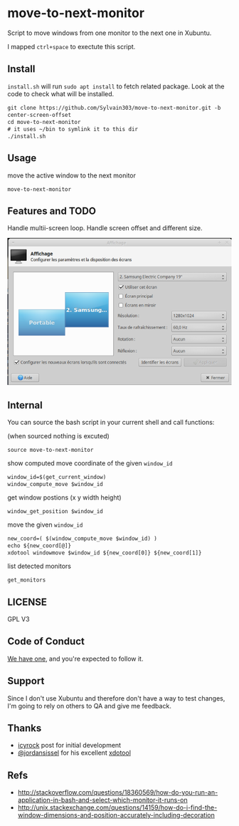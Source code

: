 # move-to-next-monitor

Script to move windows from one monitor to the next one in Xubuntu.

I mapped `ctrl+space` to exectute this script.

## Install

`install.sh` will run `sudo apt install` to fetch related package. Look at the
code to check what will be installed.

```
git clone https://github.com/Sylvain303/move-to-next-monitor.git -b center-screen-offset
cd move-to-next-monitor
# it uses ~/bin to symlink it to this dir
./install.sh
```

## Usage

move the active window to the next monitor
```
move-to-next-monitor
```

## Features and TODO

Handle multii-screen loop.
Handle screen offset and different size.

![doc/screenshot_monitor.png](doc/screenshot_monitor.png)

## Internal

You can source the bash script in your current shell and call functions:

(when sourced nothing is excuted)
```
source move-to-next-monitor
```

show computed move coordinate of the given `window_id`
```
window_id=$(get_current_window)
window_compute_move $window_id
```

get window postions (x y width height)
```
window_get_position $window_id
```

move the given `window_id`
```
new_coord=( $(window_compute_move $window_id) )
echo ${new_coord[@]}
xdotool windowmove $window_id ${new_coord[0]} ${new_coord[1]}
```

list detected monitors
```
get_monitors
```

## LICENSE

GPL V3

## Code of Conduct

[We have one](code_of_conduct.md), and you're expected to follow it.

## Support

Since I don't use Xubuntu and therefore don't have a way to test changes, I'm going to rely on others to QA and give me feedback.

## Thanks

* [icyrock](http://icyrock.com/blog/2012/05/xubuntu-moving-windows-between-monitors/) post for initial development
* [@jordansissel](https://github.com/jordansissel) for his excellent [xdotool](https://github.com/jordansissel/xdotool)

## Refs
* http://stackoverflow.com/questions/18360569/how-do-you-run-an-application-in-bash-and-select-which-monitor-it-runs-on
* http://unix.stackexchange.com/questions/14159/how-do-i-find-the-window-dimensions-and-position-accurately-including-decoration
